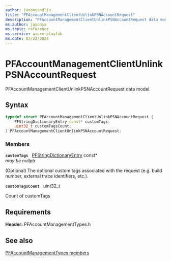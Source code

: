 ```yaml
---
author: jasonsandlin
title: "PFAccountManagementClientUnlinkPSNAccountRequest"
description: "PFAccountManagementClientUnlinkPSNAccountRequest data model."
ms.author: jasonsa
ms.topic: reference
ms.service: azure-playfab
ms.date: 02/22/2024
---
```


# PFAccountManagementClientUnlinkPSNAccountRequest  

PFAccountManagementClientUnlinkPSNAccountRequest data model.  

## Syntax  
  
```cpp
typedef struct PFAccountManagementClientUnlinkPSNAccountRequest {  
    PFStringDictionaryEntry const* customTags;  
    uint32_t customTagsCount;  
} PFAccountManagementClientUnlinkPSNAccountRequest;  
```
  
### Members  
  
**`customTags`** &nbsp; [PFStringDictionaryEntry](../../pftypes/structs/pfstringdictionaryentry.md) const*  
*may be nullptr*  
  
(Optional) The optional custom tags associated with the request (e.g. build number, external trace identifiers, etc.).
  
**`customTagsCount`** &nbsp; uint32_t  
  
Count of customTags
  
  
## Requirements  
  
**Header:** PFAccountManagementTypes.h
  
## See also  
[PFAccountManagementTypes members](../pfaccountmanagementtypes_members.md)  

  
  
